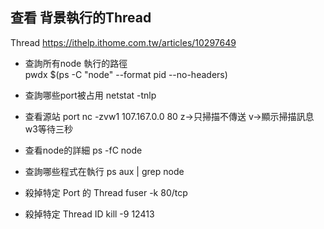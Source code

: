 ## 查看 背景執行的Thread
Thread
https://ithelp.ithome.com.tw/articles/10297649

* 查詢所有node 執行的路徑   
pwdx $(ps -C "node" --format pid --no-headers)

* 查詢哪些port被占用
netstat -tnlp

* 查看源站 port
nc -zvw1 107.167.0.0 80
z->只掃描不傳送 v->顯示掃描訊息 w3等待三秒

* 查看node的詳細
ps -fC node

* 查詢哪些程式在執行
ps aux | grep node

* 殺掉特定 Port 的 Thread
fuser -k 80/tcp

* 殺掉特定 Thread ID 
kill -9 12413
